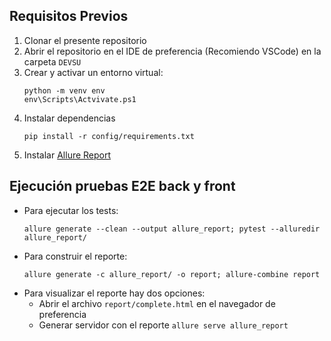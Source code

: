  ## Requisitos Previos

1. Clonar el presente repositorio
2. Abrir el repositorio en el IDE de preferencia (Recomiendo VSCode) en la carpeta `DEVSU`
4. Crear y activar un entorno virtual:
    ```
    python -m venv env
    env\Scripts\Actvivate.ps1
    ```
5. Instalar dependencias
    ```
    pip install -r config/requirements.txt
    ```
6. Instalar [Allure Report](https://allurereport.org/docs/install/)

## Ejecución pruebas E2E back y front

- Para ejecutar los tests:
    ```
    allure generate --clean --output allure_report; pytest --alluredir allure_report/
    ```
- Para construir el reporte:
    ```
    allure generate -c allure_report/ -o report; allure-combine report
    ```
- Para visualizar el reporte hay dos opciones:
    - Abrir el archivo `report/complete.html` en el navegador de preferencia
    - Generar servidor con el reporte `allure serve allure_report`
